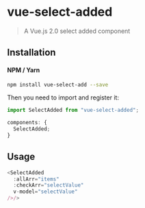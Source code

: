 # vue-select-added

> A Vue.js 2.0 select added component

## Installation

#### NPM / Yarn

```bash
npm install vue-select-add --save
```

Then you need to import and register it:

```js
import SelectAdded from "vue-select-added";
```

```js
components: {
  SelectAdded;
}
```

## Usage

```js
<SelectAdded
  :allArr="items"
  :checkArr="selectValue"
  v-model="selectValue"
/>/>
```
